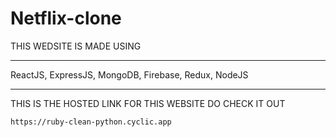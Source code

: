 # Netflix-clone

THIS WEDSITE IS MADE USING 
****************************************************
ReactJS, 
ExpressJS, 
MongoDB, 
Firebase, 
Redux, 
NodeJS
****************************************************



THIS IS THE HOSTED LINK FOR THIS WEBSITE DO CHECK IT OUT

    https://ruby-clean-python.cyclic.app
